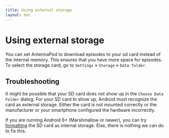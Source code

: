 ```yaml
---
title: Using external storage
layout: doc
---
```


# Using external storage

You can set AntennaPod to download episodes to your sd card instead of the internal memory. This ensures that you have more space for episodes. To select the storage card, go to `Settings` » `Storage` » `Data folder`.

## Troubleshooting

It might be possible that your SD card does not show up in the `Choose Data Folder` dialog. For your SD card to show up, Android must recognize the card as external storage. Either the card is not mounted correctly or the manufacturer or your smartphone configured the hardware incorrectly.

If you are running Android 6+ (Marshmallow or newer), you can try [formatting](http://lmgtfy.com/?q=android+6+sd+card+internal+storage) the SD card as internal storage. Else, there is nothing we can do to fix this.

